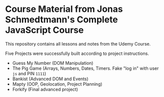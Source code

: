 # Course Material from Jonas Schmedtmann's Complete JavaScript Course

This repository contains all lessons and notes from the Udemy Course.

Five Projects were successfully built according to project instructions.

- Guess My Number (DOM Manipulation)
- The Pig Game (Arrays, Numbers, Dates, Timers. Fake "log in" with user `js` and PIN `1111`)
- Bankist (Advanced DOM and Events)
- Mapty (OOP, Geolocation, Project Planning)
- Forkify (Final advanced project)
